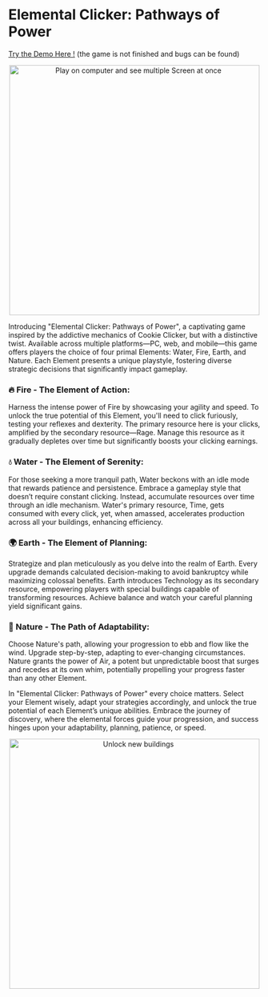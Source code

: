 # Elemental Clicker: Pathways of Power
[Try the Demo Here !](https://g-raffiti.itch.io/elemental-clicker) (the game is not finished and bugs can be found)

 <p align="center">
<img height="500" alt="Play on computer and see multiple Screen at once" src="/README_Files/Clicker2022-intro.gif" title="Element Clicker Intro">
 </p>
Introducing "Elemental Clicker: Pathways of Power", a captivating game inspired by the addictive mechanics of Cookie Clicker, but with a distinctive twist. Available across multiple platforms—PC, web, and mobile—this game offers players the choice of four primal Elements: Water, Fire, Earth, and Nature. Each Element presents a unique playstyle, fostering diverse strategic decisions that significantly impact gameplay.

### 🔥 Fire - The Element of Action:
Harness the intense power of Fire by showcasing your agility and speed. To unlock the true potential of this Element, you'll need to click furiously, testing your reflexes and dexterity. The primary resource here is your clicks, amplified by the secondary resource—Rage. Manage this resource as it gradually depletes over time but significantly boosts your clicking earnings.

### 💧 Water - The Element of Serenity:
For those seeking a more tranquil path, Water beckons with an idle mode that rewards patience and persistence. Embrace a gameplay style that doesn’t require constant clicking. Instead, accumulate resources over time through an idle mechanism. Water's primary resource, Time, gets consumed with every click, yet, when amassed, accelerates production across all your buildings, enhancing efficiency.

### 🌍 Earth - The Element of Planning:
Strategize and plan meticulously as you delve into the realm of Earth. Every upgrade demands calculated decision-making to avoid bankruptcy while maximizing colossal benefits. Earth introduces Technology as its secondary resource, empowering players with special buildings capable of transforming resources. Achieve balance and watch your careful planning yield significant gains.

### 🌿 Nature - The Path of Adaptability:
Choose Nature's path, allowing your progression to ebb and flow like the wind. Upgrade step-by-step, adapting to ever-changing circumstances. Nature grants the power of Air, a potent but unpredictable boost that surges and recedes at its own whim, potentially propelling your progress faster than any other Element.

In "Elemental Clicker: Pathways of Power" every choice matters. Select your Element wisely, adapt your strategies accordingly, and unlock the true potential of each Element’s unique abilities. Embrace the journey of discovery, where the elemental forces guide your progression, and success hinges upon your adaptability, planning, patience, or speed.

<p align="center">
<img height="500" alt="Unlock new buildings" src="/README_Files/Clicker 2022 Unlock Building.gif" title="Element Clicker Unlock Buildings"/>
</p>
